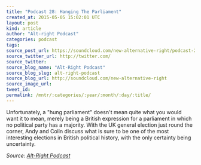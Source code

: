 ```yaml
---
title: "Podcast 28: Hanging The Parliament"
created_at: 2015-05-05 15:02:01 UTC
layout: post
kind: article
author: "Alt-right Podcast"
categories: podcast
tags: 
source_post_url: https://soundcloud.com/new-alternative-right/podcast-28-hanging-the-parliament
source_twitter_url: http://twitter.com/
source_twitter: 
source_blog_name: "Alt-Right Podcast"
source_blog_slug: alt-right-podcast
source_blog_url: http://soundcloud.com/new-alternative-right
source_image_url: 
tweet_id:
permalink: /mntr/:categories/:year/:month/:day/:title/
---
```

Unfortunately, a "hung parliament" doesn't mean quite what you would want it to mean, merely being a British expression for a  parliament in which no political party has a majority. With the UK general election just round the corner, Andy and Colin discuss what is sure to be one of the most interesting elections in British political history, with the only certainty being uncertainty.<div class="">
    <i>Source: <a href="http://soundcloud.com/new-alternative-right">Alt-Right Podcast</a></i>
</div>

